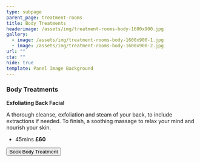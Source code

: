 ```yaml
---
type: subpage
parent_page: treatment-rooms
title: Body Treatments
headerimage: /assets/img/treatment-rooms-body-1600x900.jpg
gallery:
  - image: /assets/img/treatment-rooms-body-1600x900-1.jpg
  - image: /assets/img/treatment-rooms-body-1600x900-2.jpg
url: ""
cta: ""
hide: true
template: Panel Image Background
---
```

### Body Treatments

**Exfoliating Back Facial**

A thorough cleanse, exfoliation and steam of your back, to include extractions if needed. To finish, a soothing massage to relax your mind and nourish your skin.

* 45mins **£60**

<a href="https://www.fresha.com/a/treatment-rooms-hastings-the-old-rectory-harold-road-uk-cro1x5rw?pId=86052"><button>Book Body Treatment</button></a>
